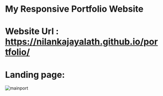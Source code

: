 # My Responsive Portfolio Website
# Website Url : https://nilankajayalath.github.io/portfolio/
# Landing page:
![mainport](https://github.com/user-attachments/assets/88e6142d-75b8-452f-9754-7855563ead1d)
